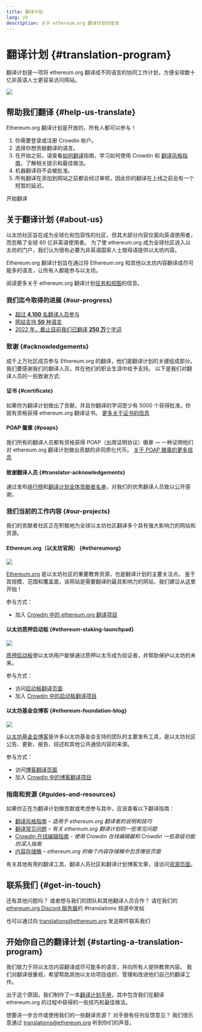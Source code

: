 ```yaml
---
title: 翻译计划
lang: zh
description: 关于 ethereum.org 翻译计划的信息
---
```


# 翻译计划 {#translation-program}

翻译计划是一项将 ethereum.org 翻译成不同语言的协同工作计划，方便全球数十亿非英语人士更容易访问网站。

![](./enterprise-eth.png)

## 帮助我们翻译 {#help-us-translate}

Ethereum.org 翻译计划是开放的，所有人都可以参与！

1. 你需要登录或注册 Crowdin 帐户。
2. 选择你想贡献翻译的语言。
3. 在开始之前，请查看[如何翻译](/contributing/translation-program/how-to-translate/)指南，学习如何使用 Crowdin 和 [翻译风格指南](/contributing/translation-program/translators-guide/)，了解相关提示和最佳做法。
4. 机器翻译将不会被批准。
5. 所有翻译在添加到网站之前都会经过审核，因此你的翻译在上线之前会有一个短暂的延迟。

<ButtonLink to="https://crowdin.com/project/ethereum-org/invite">
  开始翻译
</ButtonLink>

## 关于翻译计划 {#about-us}

以太坊社区旨在成为全球化和包容性的社区，但其大部分内容仅面向英语使用者，而忽略了全球 60 亿非英语使用者。 为了使 ethereum.org 成为全球社区进入以太坊的门户，我们认为很有必要为非英语国家人士按母语提供以太坊内容。

Ethereum.org 翻译计划旨在通过将 Ethereum.org 和其他以太坊内容翻译成尽可能多的语言，让所有人都能参与以太坊。

阅读更多关于 ethereum.org 翻译计划[任务和视图](/contributing/translation-program/mission-and-vision)的信息。

### 我们迄今取得的进展 {#our-progress}

- [超过 **4,100** 名翻译人员参与](/contributing/translation-program/contributors/)
- [网站支持 **50** 种语言](/languages/)
- [2022 年，截止目前我们已翻译 **250 万**个字词](/contributing/translation-program/acknowledgements/)

<TranslationChartImage />

### 致谢 {#acknowledgements}

成千上万社区成员参与 Ethereum.org 的翻译，他们是翻译计划的关键组成部分。 我们要感谢我们的翻译人员，并在他们的职业生涯中给予支持。 以下是我们对翻译人员的一些致谢方式:

#### 证书 {#certificate}

如果你为翻译计划做出了贡献，并且你翻译的字词至少有 5000 个获得批准，你就有资格获得 ethereum.org 翻译证书。 [更多关于证书的信息](/contributing/translation-program/acknowledgements/#certificate)

#### POAP 徽章 {#poaps}

我们所有的翻译人员都有资格获得 POAP（出席证明协议）徽章 — 一种证明他们对 ethereum.org 翻译计划做出贡献的非同质化代币。 [关于 POAP 徽章的更多信息](/contributing/translation-program/acknowledgements/#poap)

#### 致谢翻译人员 {#translator-acknowledgements}

通过发布[排行榜](/contributing/translation-program/acknowledgements/)和[翻译计划全体贡献者名单](/contributing/translation-program/contributors/)，对我们的优秀翻译人员致以公开感谢。

### 我们当前的工作内容 {#our-projects}

我们的贡献者社区正在积极地为全球以太坊社区翻译多个具有强大影响力的网站和资源。

#### Ethereum.org（以太坊官网） {#ethereumorg}

![](./ethereum-org-screenshot.png)

[Ethereum.org](/) 是以太坊社区的重要教育资源，也是翻译计划的主要关注点。 鉴于其规模、范围和覆盖面，该网站是需要翻译的最具影响力的网站，我们建议从这里开始！

参与方式：

- 加入 [Crowdin 中的 ethereum.org 翻译项目](https://crowdin.com/project/ethereum-org/invite)

#### 以太坊质押启动板 {#ethereum-staking-launchpad}

![](./launchpad-screenshot.png)

[质押启动板](https://launchpad.ethereum.org/en/)使以太坊用户能够通过质押以太币成为验证者，并帮助保护以太坊的未来。

参与方式：

- 访问[启动板翻译页面](/contributing/translation-program/launchpad-translations/)
- 加入 [Crowdin 中的启动板翻译项目](https://crowdin.com/project/ethereum-staking-launchpad)

#### 以太坊基金会博客 {#ethereum-foundation-blog}

![](./blog-screenshot.png)

[以太坊基金会博客](https://blog.ethereum.org/)是许多以太坊基金会支持的团队的主要发布工具，是以太坊社区公告、更新、报告、综述和其他公共通信内容的来源。

参与方式：

- 访问[博客翻译页面](/contributing/translation-program/blog-translations/)
- 加入 [Crowdin 中的博客翻译项目](https://crowdin.com/project/ethereum-foundation-blog)

### 指南和资源 {#guides-and-resources}

如果你正在为翻译计划做贡献或考虑参与其中，应该查看以下翻译指南：

- [翻译风格指南](/contributing/translation-program/translators-guide/) _– 适用于 ethereum.org 翻译者的说明和技巧_
- [翻译常见问题](/contributing/translation-program/faq/) _– 有关 ethereum.org 翻译计划的一些常见问题_
- [Crowdin 在线编辑指南](https://support.crowdin.com/online-editor/) _- 使用 Crowdin 在线编辑器和 Crowdin 一些高级功能的深入指南_
- [内容存储桶](/contributing/translation-program/content-buckets/) _– ethereum.org 的每个内容存储桶中包含哪些页面_

有关其他有用的翻译工具、翻译人员社区和翻译计划博客文章，请访问[资源页面](/contributing/translation-program/resources/)。

## 联系我们 {#get-in-touch}

还有其他问题吗？ 或者想与我们的团队和其他翻译人员合作？ 请在我们的 [ethereum.org Discord 服务器](https://discord.gg/6WX7E97)的 #translations 频道中发帖

也可以通过向 translations@ethereum.org 发送邮件联系我们

## 开始你自己的翻译计划 {#starting-a-translation-program}

我们致力于将以太坊内容翻译成尽可能多的语言，并向所有人提供教育内容。 我们对翻译很重视，希望帮助其他以太坊项目组织、管理和改进他们自己的翻译工作。

出于这个原因，我们制作了一本[翻译计划手册](/contributing/translation-program/playbook/)，其中包含我们在翻译 ethereum.org 的过程中获得的一些技巧和最佳做法。

想要进一步合作或使用我们的一些翻译资源？ 对手册有任何反馈意见？ 我们很乐意通过 translations@ethereum.org 听到你们的声音。
